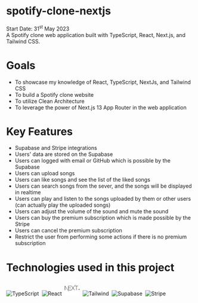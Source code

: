 # spotify-clone-nextjs

Start Date: 31<sup>st</sup> May 2023<br>
A Spotify clone web application built with TypeScript, React, Next.js, and Tailwind CSS.

# Goals

- To showcase my knowledge of React, TypeScript, NextJs, and Tailwind CSS
- To build a Spotify clone website
- To utilize Clean Architecture
- To leverage the power of Next.js 13 App Router in the web application

# Key Features

- Supabase and Stripe integrations
- Users' data are stored on the Supabase
- Users can logged with email or GitHub which is possible by the Supabase
- Users can upload songs
- Users can like songs and see the list of the liked songs
- Users can search songs from the sever, and the songs will be displayed in realtime
- Users can play and listen to the songs uploaded by them or other users (can actually play the uploaded songs)
- Users can adjust the volume of the sound and mute the sound
- Users can buy the premium subscription which is made possible by the Stripe
- Users can cancel the premium subscription
- Restrict the user from performing some actions if there is no premium subscription

# Technologies used in this project
<div>
  <img src="https://www.vectorlogo.zone/logos/typescriptlang/typescriptlang-icon.svg" title="TypeScript" alt="TypeScript" width="40" height="40"/>&nbsp;
  <img src="https://www.vectorlogo.zone/logos/reactjs/reactjs-icon.svg" title="React" alt="React" width="40" height="40"/>&nbsp;
  <img src="https://github.com/devicons/devicon/blob/master/icons/nextjs/nextjs-original-wordmark.svg" title="NextJS" alt="NextJS" width="40" height="40"/>&nbsp;
  <img src="https://www.vectorlogo.zone/logos/tailwindcss/tailwindcss-icon.svg" title="Tailwind" alt="Tailwind" width="40" height="40"/>&nbsp;
  <img src="https://www.vectorlogo.zone/logos/supabase/supabase-icon.svg" title="Supabase" alt="Supabase" width="40" height="40"/>&nbsp;
  <img src="https://www.vectorlogo.zone/logos/stripe/stripe-icon.svg" title="Stripe" alt="Stripe" width="40" height="40"/>&nbsp;
</div>
